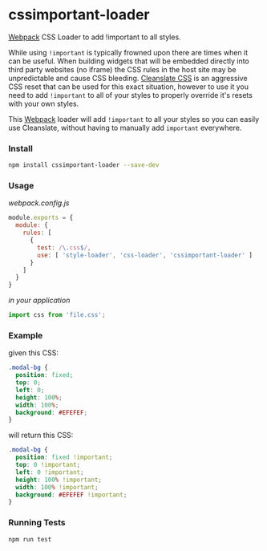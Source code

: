 # cssimportant-loader
[Webpack](https://webpack.github.io/docs/) CSS Loader to add !important to all styles.

While using `!important` is typically frowned upon there are times when it can be useful. When building widgets that will be embedded directly into third party websites (no iframe) the CSS rules in the host site may be unpredictable and cause CSS bleeding. [Cleanslate CSS](http://cleanslatecss.com/) is an aggressive CSS reset that can be used for this exact situation, however to use it you need to add `!important` to all of your styles to properly override it's resets with your own styles.

This [Webpack](https://webpack.github.io/docs/) loader will add `!important` to all your styles so you can easily use Cleanslate, without having to manually add `important` everywhere.

### Install

```sh
npm install cssimportant-loader --save-dev
```

### Usage

*webpack.config.js*

```js
module.exports = {
  module: {
    rules: [
      {
        test: /\.css$/,
        use: [ 'style-loader', 'css-loader', 'cssimportant-loader' ]
      }
    ]
  }
}
```

*in your application*

```js
import css from 'file.css';
```
### Example

given this CSS:

```css
.modal-bg {
  position: fixed;
  top: 0;
  left: 0;
  height: 100%;
  width: 100%;
  background: #EFEFEF;
}
```

will return this CSS:

```css
.modal-bg {
  position: fixed !important;
  top: 0 !important;
  left: 0 !important;
  height: 100% !important;
  width: 100% !important;
  background: #EFEFEF !important;
}
```

### Running Tests

```sh
npm run test
```
